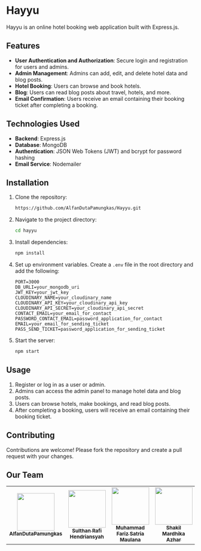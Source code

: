 # Hayyu

Hayyu is an online hotel booking web application built with Express.js.

## Features

- **User Authentication and Authorization**: Secure login and registration for users and admins.
- **Admin Management**: Admins can add, edit, and delete hotel data and blog posts.
- **Hotel Booking**: Users can browse and book hotels.
- **Blog**: Users can read blog posts about travel, hotels, and more.
- **Email Confirmation**: Users receive an email containing their booking ticket after completing a booking.

## Technologies Used

- **Backend**: Express.js
- **Database**: MongoDB
- **Authentication**: JSON Web Tokens (JWT) and bcrypt for password hashing
- **Email Service**: Nodemailer

## Installation

1. Clone the repository:

    ```bash
    https://github.com/AlfanDutaPamungkas/Hayyu.git
    ```

2. Navigate to the project directory:

    ```bash
    cd hayyu
    ```

3. Install dependencies:

    ```bash
    npm install
    ```

4. Set up environment variables. Create a `.env` file in the root directory and add the following:

    ```env
    PORT=3000
    DB_URLI=your_mongodb_uri
    JWT_KEY=your_jwt_key
    CLOUDINARY_NAME=your_cloudinary_name
    CLOUDINARY_API_KEY=your_cloudinary_api_key
    CLOUDINARY_API_SECRET=your_cloudinary_api_secret
    CONTACT_EMAIL=your_email_for_contact
    PASSWORD_CONTACT_EMAIL=password_application_for_contact
    EMAIL=your_email_for_sending_ticket
    PASS_SEND_TICKET=password_application_for_sending_ticket
    ```

5. Start the server:

    ```bash
    npm start
    ```

## Usage

1. Register or log in as a user or admin.
2. Admins can access the admin panel to manage hotel data and blog posts.
3. Users can browse hotels, make bookings, and read blog posts.
4. After completing a booking, users will receive an email containing their booking ticket.

## Contributing

Contributions are welcome! Please fork the repository and create a pull request with your changes.

## Our Team
<table>
  <tbody>
    <tr>
      <td align="center"><a href="https://github.com/AlfanDutaPamungkas"><img src="https://avatars.githubusercontent.com/u/128448534?v=4?s=100" width="100px;" alt=""/><br /><sub><b>AlfanDutaPamungkas</b></sub></a></td>
      <td align="center"><a href="https://github.com/sulthan18"><img src="https://avatars.githubusercontent.com/u/126325594?v=4?s=100" width="100px;" alt=""/><br /><sub><b>Sulthan Rafi Hendriansyah</b></sub></a></td>
      <td align="center"><a href="https://github.com/Fariz214"><img src="https://avatars.githubusercontent.com/u/130908462?v=4" width="100px;" alt=""/><br /><sub><b>Muhammad Fariz Satria Maulana</b></sub></a></td>
      <td align="center"><a href="https://github.com/shaqil23"><img src="https://avatars.githubusercontent.com/u/129819903?v=4" width="100px;" alt=""/><br /><sub><b>Shakil Mardhika Azhar</b></sub></a></td>
      <td align="center"><a href="https://github.com/Dryannn"><img src="https://avatars.githubusercontent.com/u/95418088?v=4" width="100px;" alt=""/><br /><sub><b>Adrian Fathurahman</b></sub></a></td>
    </tr>
  </tbody>
</table>
